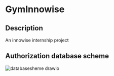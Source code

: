 # GymInnowise

## Description
An innowise internship project

## Authorization database scheme
![databasesheme drawio](https://github.com/AntonMarkelau/GymInnowise/assets/175199226/fdac4d69-2c5c-41fc-9e5f-273de886fdc8)
